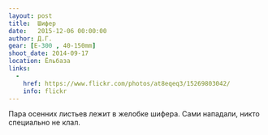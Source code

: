 ```yaml
---
layout: post
title:  Шифер
date:   2015-12-06 00:00:00
author: Д.Г.
gear: [E-300 , 40-150mm]
shoot_date: 2014-09-17
location: Ёльбаза
links:
  -
    href: https://www.flickr.com/photos/at8eqeq3/15269803042/
    info: flickr
---
```


Пара осенних листьев лежит в желобке шифера. Сами нападали, никто специально не клал.
